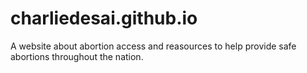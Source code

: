 # charliedesai.github.io
A website about abortion access and reasources to help provide safe abortions throughout the nation.
